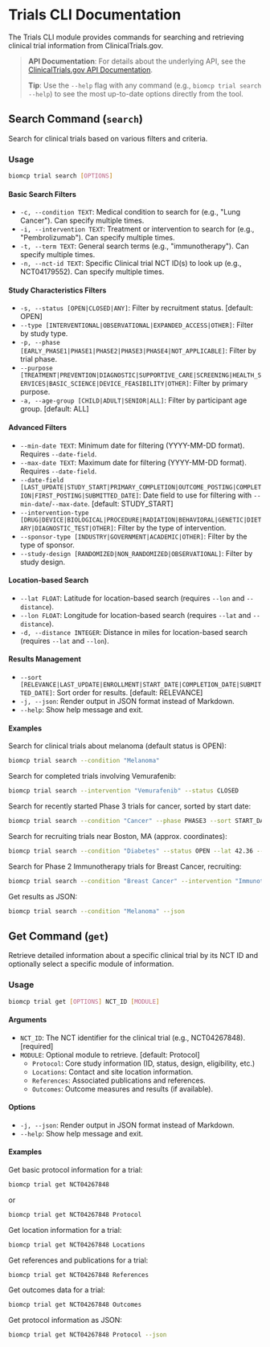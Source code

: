 # Trials CLI Documentation

The Trials CLI module provides commands for searching and retrieving clinical trial information from ClinicalTrials.gov.

> **API Documentation**: For details about the underlying API, see the [ClinicalTrials.gov API Documentation](../apis/clinicaltrials_gov.md).
>
> **Tip**: Use the `--help` flag with any command (e.g., `biomcp trial search --help`) to see the most up-to-date options directly from the tool.

## Search Command (`search`)

Search for clinical trials based on various filters and criteria.

### Usage

```bash
biomcp trial search [OPTIONS]
```

#### Basic Search Filters

- `-c, --condition TEXT`: Medical condition to search for (e.g., "Lung Cancer"). Can specify multiple times.
- `-i, --intervention TEXT`: Treatment or intervention to search for (e.g., "Pembrolizumab"). Can specify multiple times.
- `-t, --term TEXT`: General search terms (e.g., "immunotherapy"). Can specify multiple times.
- `-n, --nct-id TEXT`: Specific Clinical trial NCT ID(s) to look up (e.g., NCT04179552). Can specify multiple times.

#### Study Characteristics Filters

- `-s, --status [OPEN|CLOSED|ANY]`: Filter by recruitment status. [default: OPEN]
- `--type [INTERVENTIONAL|OBSERVATIONAL|EXPANDED_ACCESS|OTHER]`: Filter by study type.
- `-p, --phase [EARLY_PHASE1|PHASE1|PHASE2|PHASE3|PHASE4|NOT_APPLICABLE]`: Filter by trial phase.
- `--purpose [TREATMENT|PREVENTION|DIAGNOSTIC|SUPPORTIVE_CARE|SCREENING|HEALTH_SERVICES|BASIC_SCIENCE|DEVICE_FEASIBILITY|OTHER]`: Filter by primary purpose.
- `-a, --age-group [CHILD|ADULT|SENIOR|ALL]`: Filter by participant age group. [default: ALL]

#### Advanced Filters

- `--min-date TEXT`: Minimum date for filtering (YYYY-MM-DD format). Requires `--date-field`.
- `--max-date TEXT`: Maximum date for filtering (YYYY-MM-DD format). Requires `--date-field`.
- `--date-field [LAST_UPDATE|STUDY_START|PRIMARY_COMPLETION|OUTCOME_POSTING|COMPLETION|FIRST_POSTING|SUBMITTED_DATE]`: Date field to use for filtering with `--min-date`/`--max-date`. [default: STUDY_START]
- `--intervention-type [DRUG|DEVICE|BIOLOGICAL|PROCEDURE|RADIATION|BEHAVIORAL|GENETIC|DIETARY|DIAGNOSTIC_TEST|OTHER]`: Filter by the type of intervention.
- `--sponsor-type [INDUSTRY|GOVERNMENT|ACADEMIC|OTHER]`: Filter by the type of sponsor.
- `--study-design [RANDOMIZED|NON_RANDOMIZED|OBSERVATIONAL]`: Filter by study design.

#### Location-based Search

- `--lat FLOAT`: Latitude for location-based search (requires `--lon` and `--distance`).
- `--lon FLOAT`: Longitude for location-based search (requires `--lat` and `--distance`).
- `-d, --distance INTEGER`: Distance in miles for location-based search (requires `--lat` and `--lon`).

#### Results Management

- `--sort [RELEVANCE|LAST_UPDATE|ENROLLMENT|START_DATE|COMPLETION_DATE|SUBMITTED_DATE]`: Sort order for results. [default: RELEVANCE]
- `-j, --json`: Render output in JSON format instead of Markdown.
- `--help`: Show help message and exit.

#### Examples

Search for clinical trials about melanoma (default status is OPEN):

```bash
biomcp trial search --condition "Melanoma"
```

Search for completed trials involving Vemurafenib:

```bash
biomcp trial search --intervention "Vemurafenib" --status CLOSED
```

Search for recently started Phase 3 trials for cancer, sorted by start date:

```bash
biomcp trial search --condition "Cancer" --phase PHASE3 --sort START_DATE
```

Search for recruiting trials near Boston, MA (approx. coordinates):

```bash
biomcp trial search --condition "Diabetes" --status OPEN --lat 42.36 --lon -71.05 --distance 50
```

Search for Phase 2 Immunotherapy trials for Breast Cancer, recruiting:

```bash
biomcp trial search --condition "Breast Cancer" --intervention "Immunotherapy" --phase PHASE2 --status OPEN
```

Get results as JSON:

```bash
biomcp trial search --condition "Melanoma" --json
```

## Get Command (`get`)

Retrieve detailed information about a specific clinical trial by its NCT ID and optionally select a specific module of information.

### Usage

```bash
biomcp trial get [OPTIONS] NCT_ID [MODULE]
```

#### Arguments

- `NCT_ID`: The NCT identifier for the clinical trial (e.g., NCT04267848). [required]
- `MODULE`: Optional module to retrieve. [default: Protocol]
  - `Protocol`: Core study information (ID, status, design, eligibility, etc.)
  - `Locations`: Contact and site location information.
  - `References`: Associated publications and references.
  - `Outcomes`: Outcome measures and results (if available).

#### Options

- `-j, --json`: Render output in JSON format instead of Markdown.
- `--help`: Show help message and exit.

#### Examples

Get basic protocol information for a trial:

```bash
biomcp trial get NCT04267848
```

or

```bash
biomcp trial get NCT04267848 Protocol
```

Get location information for a trial:

```bash
biomcp trial get NCT04267848 Locations
```

Get references and publications for a trial:

```bash
biomcp trial get NCT04267848 References
```

Get outcomes data for a trial:

```bash
biomcp trial get NCT04267848 Outcomes
```

Get protocol information as JSON:

```bash
biomcp trial get NCT04267848 Protocol --json
```
